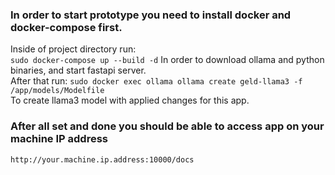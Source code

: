 ### In order to start prototype you need to install **docker** and **docker-compose** first.
Inside of project directory run: </br>
```sudo docker-compose up --build -d```
In order to download ollama and python binaries, and start fastapi server.</br>
After that run:
```sudo docker exec ollama ollama create geld-llama3 -f /app/models/Modelfile```</br>
To create llama3 model with applied changes for this app.
### After all set and done you should be able to access app on your machine IP address
```http://your.machine.ip.address:10000/docs```
